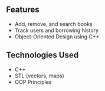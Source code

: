 ## Features
- Add, remove, and search books
- Track users and borrowing history
- Object-Oriented Design using C++

## Technologies Used
- C++
- STL (vectors, maps)
- OOP Principles